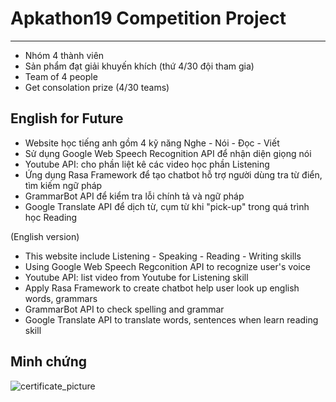 # Apkathon19 Competition Project
------------------------------------------------------
* Nhóm 4 thành viên
* Sản phẩm đạt giải khuyến khích (thứ 4/30 đội tham gia)
* Team of 4 people
* Get consolation prize (4/30 teams)

## English for Future
- Website học tiếng anh gồm 4 kỹ năng Nghe - Nói - Đọc - Viết
- Sử dụng Google Web Speech Recognition API để nhận diện giọng nói
- Youtube API: cho phần liệt kê các video học phần Listening
- Ứng dụng Rasa Framework để tạo chatbot hỗ trợ người dùng tra từ điển, tìm kiếm ngữ pháp
- GrammarBot API để kiểm tra lỗi chính tả và ngữ pháp
- Google Translate API để dịch từ, cụm từ khi "pick-up" trong quá trình học Reading

(English version)
- This website include Listening - Speaking - Reading - Writing skills
- Using Google Web Speech Regconition API to recognize user's voice
- Youtube API: list video from Youtube for Listening skill
- Apply Rasa Framework to create chatbot help user look up english words, grammars
- GrammarBot API to check spelling and grammar
- Google Translate API to translate words, sentences when learn reading skill

## Minh chứng
![certificate_picture](https://scontent.fvca1-2.fna.fbcdn.net/v/t1.0-9/s960x960/77261778_1168735966658511_1873455212572704768_o.jpg?_nc_cat=104&_nc_sid=110474&_nc_ohc=osCfgojCLT0AX-V0Pjo&_nc_ht=scontent.fvca1-2.fna&_nc_tp=7&oh=27222e10781c9d35dad9f6ab68393b00&oe=5F335457)
